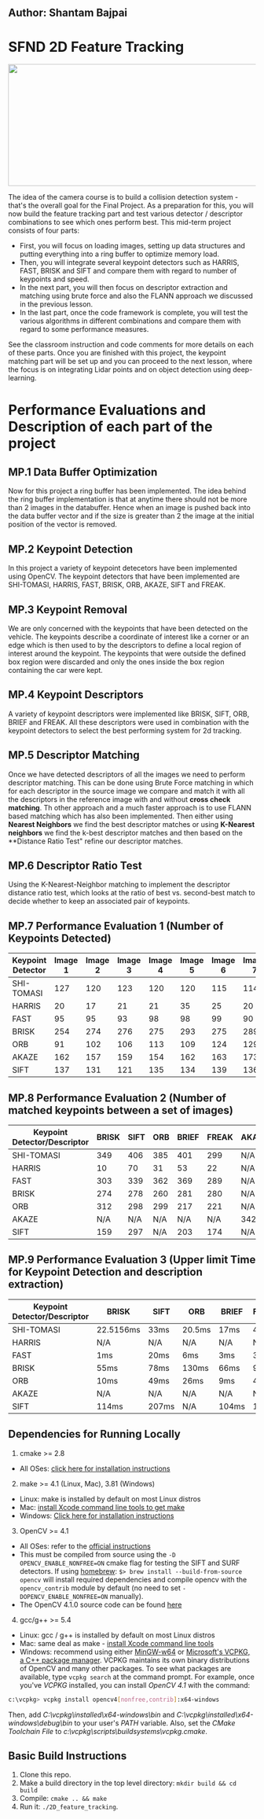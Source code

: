## Author: Shantam Bajpai

# SFND 2D Feature Tracking

<img src="images/keypoints.png" width="820" height="248" />

The idea of the camera course is to build a collision detection system - that's the overall goal for the Final Project. As a preparation for this, you will now build the feature tracking part and test various detector / descriptor combinations to see which ones perform best. This mid-term project consists of four parts:

* First, you will focus on loading images, setting up data structures and putting everything into a ring buffer to optimize memory load. 
* Then, you will integrate several keypoint detectors such as HARRIS, FAST, BRISK and SIFT and compare them with regard to number of keypoints and speed. 
* In the next part, you will then focus on descriptor extraction and matching using brute force and also the FLANN approach we discussed in the previous lesson. 
* In the last part, once the code framework is complete, you will test the various algorithms in different combinations and compare them with regard to some performance measures. 

See the classroom instruction and code comments for more details on each of these parts. Once you are finished with this project, the keypoint matching part will be set up and you can proceed to the next lesson, where the focus is on integrating Lidar points and on object detection using deep-learning. 

# Performance Evaluations and Description of each part of the project 

## MP.1 Data Buffer Optimization
Now for this project a ring buffer has been implemented. The idea behind the ring buffer implementation is that at anytime there should not be more than 2 images in the databuffer. Hence when an image is pushed back into the data buffer vector and if the size is greater than 2 the image at the initial position of the vector is removed.

## MP.2 Keypoint Detection
In this project a variety of keypoint detecetors have been implemented using OpenCV. The keypoint detectors that have been implemented are SHI-TOMASI, HARRIS, FAST, BRISK, ORB, AKAZE, SIFT and FREAK.

## MP.3 Keypoint Removal
We are only concerned with the keypoints that have been detected on the vehicle. The keypoints describe a coordinate of interest like a corner or an edge which is then used to by the descriptors to define a local region of interest around the keypoint. The keypoints that were outside the defined box region were discarded and only the ones inside the box region containing the car were kept.

## MP.4 Keypoint Descriptors
A variety of keypoint descriptors were implemented like BRISK, SIFT, ORB, BRIEF and FREAK. All these descriptors were used in combination with the keypoint detectors to select the best performing system for 2d tracking.

## MP.5 Descriptor Matching
Once we have detected descriptors of all the images we need to perform descriptor matching. This can be done using Brute Force matching in which for each descriptor in the source image we compare and match it with all the descriptors in the reference image with and without **cross check matching**. Th other approach and a much faster approach is to use FLANN based matching which has also been implemented. Then either using **Nearest Neighbors** we find the best descriptor matches or using **K-Nearest neighbors** we find the k-best descriptor matches and then based on the **Distance Ratio Test" refine our descriptor matches.

## MP.6 Descriptor Ratio Test
Using the K-Nearest-Neighbor matching to implement the descriptor distance ratio test, which looks at the ratio of best vs. second-best match to decide whether to keep an associated pair of keypoints.

## MP.7 Performance Evaluation 1 (Number of Keypoints Detected)

| Keypoint Detector | Image 1 | Image 2 | Image 3 | Image 4 | Image 5 | Image 6 | Image 7 | Image 8 | Image 9 | Image 10 | Neighborhood size |
| ---- | ---- | ---- | ---- | ---- | ---- | ---- | ---- | ---- | ---- | ---- | ---- |
| SHI-TOMASI | 127 | 120 | 123 | 120 | 120 | 115 | 114 | 125 | 112 | 113 | 128x50 | 
| HARRIS | 20 | 17 | 21 | 21 | 35 | 25 | 20 | N/A | N/A | N/A | 128x35 |
| FAST | 95 | 95 | 93 | 98 | 98 | 99 | 90 | 92 | 101 | 95 | 128x50 |
| BRISK | 254 | 274 | 276 | 275 | 293 | 275 | 289 | 268 | 260 | 250 | 128x50 |
| ORB | 91 | 102 | 106 | 113 | 109 | 124 | 129 | 127 | 124 | 125 | 128x50 |
| AKAZE | 162 | 157 | 159 | 154 | 162 | 163 | 173 | 175 | 175 | 175 | 128x50 |
| SIFT | 137 | 131 | 121 | 135 | 134 | 139 | 136 | 147 | 156 | 135 | 128x51 |

## MP.8 Performance Evaluation 2 (Number of matched keypoints between a set of images)

| Keypoint Detector/Descriptor | BRISK | SIFT | ORB | BRIEF | FREAK | AKAZE |
| ---- | ---- | ---- | ---- | ---- | ---- | ---- | 
| SHI-TOMASI | 349 | 406 | 385 | 401 | 299 | N/A |
| HARRIS | 10 | 70 | 31 | 53 | 22 | N/A |
| FAST | 303 | 339 | 362 | 369 | 289 | N/A |
| BRISK | 274 | 278 | 260 | 281 | 280 | N/A |
| ORB | 312 | 298 | 299 | 217 | 221 | N/A |
| AKAZE | N/A | N/A | N/A | N/A | N/A | 342 |
| SIFT | 159 | 297 | N/A | 203 | 174 | N/A |

## MP.9 Performance Evaluation 3 (Upper limit Time for Keypoint Detection and description extraction)

| Keypoint Detector/Descriptor | BRISK | SIFT | ORB | BRIEF | FREAK | AKAZE |
| ---- | ---- | ---- | ---- | ---- | ---- | ---- | 
| SHI-TOMASI | 22.5156ms | 33ms | 20.5ms | 17ms | 46ms | N/A |
| HARRIS | N/A | N/A | N/A | N/A | N/A | N/A |
| FAST | 1ms | 20ms  | 6ms | 3ms | 36ms | N/A |
| BRISK | 55ms | 78ms | 130ms | 66ms | 92ms | N/A |
| ORB | 10ms | 49ms | 26ms | 9ms | 49ms | N/A |
| AKAZE | N/A | N/A | N/A | N/A | N/A | 212ms |
| SIFT | 114ms | 207ms | N/A | 104ms | 162ms | N/A |


## Dependencies for Running Locally
1. cmake >= 2.8
 * All OSes: [click here for installation instructions](https://cmake.org/install/)

2. make >= 4.1 (Linux, Mac), 3.81 (Windows)
 * Linux: make is installed by default on most Linux distros
 * Mac: [install Xcode command line tools to get make](https://developer.apple.com/xcode/features/)
 * Windows: [Click here for installation instructions](http://gnuwin32.sourceforge.net/packages/make.htm)

3. OpenCV >= 4.1
 * All OSes: refer to the [official instructions](https://docs.opencv.org/master/df/d65/tutorial_table_of_content_introduction.html)
 * This must be compiled from source using the `-D OPENCV_ENABLE_NONFREE=ON` cmake flag for testing the SIFT and SURF detectors. If using [homebrew](https://brew.sh/): `$> brew install --build-from-source opencv` will install required dependencies and compile opencv with the `opencv_contrib` module by default (no need to set `-DOPENCV_ENABLE_NONFREE=ON` manually). 
 * The OpenCV 4.1.0 source code can be found [here](https://github.com/opencv/opencv/tree/4.1.0)

4. gcc/g++ >= 5.4
  * Linux: gcc / g++ is installed by default on most Linux distros
  * Mac: same deal as make - [install Xcode command line tools](https://developer.apple.com/xcode/features/)
  * Windows: recommend using either [MinGW-w64](http://mingw-w64.org/doku.php/start) or [Microsoft's VCPKG, a C++ package manager](https://docs.microsoft.com/en-us/cpp/build/install-vcpkg?view=msvc-160&tabs=windows). VCPKG maintains its own binary distributions of OpenCV and many other packages. To see what packages are available, type `vcpkg search` at the command prompt. For example, once you've _VCPKG_ installed, you can install _OpenCV 4.1_ with the command:
```bash
c:\vcpkg> vcpkg install opencv4[nonfree,contrib]:x64-windows
```
Then, add *C:\vcpkg\installed\x64-windows\bin* and *C:\vcpkg\installed\x64-windows\debug\bin* to your user's _PATH_ variable. Also, set the _CMake Toolchain File_ to *c:\vcpkg\scripts\buildsystems\vcpkg.cmake*.


## Basic Build Instructions

1. Clone this repo.
2. Make a build directory in the top level directory: `mkdir build && cd build`
3. Compile: `cmake .. && make`
4. Run it: `./2D_feature_tracking`.
